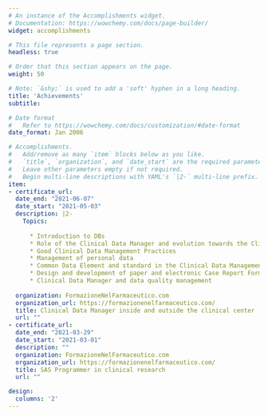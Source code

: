```yaml
---
# An instance of the Accomplishments widget.
# Documentation: https://wowchemy.com/docs/page-builder/
widget: accomplishments

# This file represents a page section.
headless: true

# Order that this section appears on the page.
weight: 50

# Note: `&shy;` is used to add a 'soft' hyphen in a long heading.
title: 'Achievements'
subtitle:

# Date format
#   Refer to https://wowchemy.com/docs/customization/#date-format
date_format: Jan 2006

# Accomplishments.
#   Add/remove as many `item` blocks below as you like.
#   `title`, `organization`, and `date_start` are the required parameters.
#   Leave other parameters empty if not required.
#   Begin multi-line descriptions with YAML's `|2-` multi-line prefix.
item:
- certificate_url: 
  date_end: "2021-06-07"
  date_start: "2021-05-03"
  description: |2-
    Topics:
        
      * Introduction to DBs
      * Role of the Clinical Data Manager and evolution towards the Clinical Data Scientist
      * Good Clinical Data Management Practices
      * Management of personal data
      * Common Data Element and standard in the Clinical Data Management
      * Design and development of paper and electronic Case Report Forms
      * Clinical Data Manager and data quality management
  
  organization: FormazioneNelFarmaceutico.com
  organization_url: https://formazionenelfarmaceutico.com/
  title: Clinical Data Manager inside and outside the clinical center
  url: ""
- certificate_url:
  date_end: "2021-03-29"
  date_start: "2021-03-01"
  description: ""
  organization: FormazioneNelFarmaceutico.com
  organization_url: https://formazionenelfarmaceutico.com/
  title: SAS Programmer in clinical research
  url: ""

design:
  columns: '2' 
---
```


